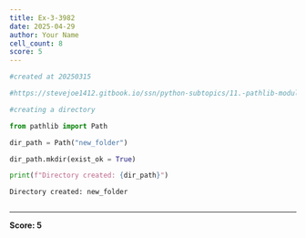 ```yaml
---
title: Ex-3-3982
date: 2025-04-29
author: Your Name
cell_count: 8
score: 5
---
```


```python
#created at 20250315
```


```python
#https://stevejoe1412.gitbook.io/ssn/python-subtopics/11.-pathlib-module
```


```python
#creating a directory
```


```python
from pathlib import Path
```


```python
dir_path = Path("new_folder")
```


```python
dir_path.mkdir(exist_ok = True)
```


```python
print(f"Directory created: {dir_path}")
```

    Directory created: new_folder



```python

```


---
**Score: 5**